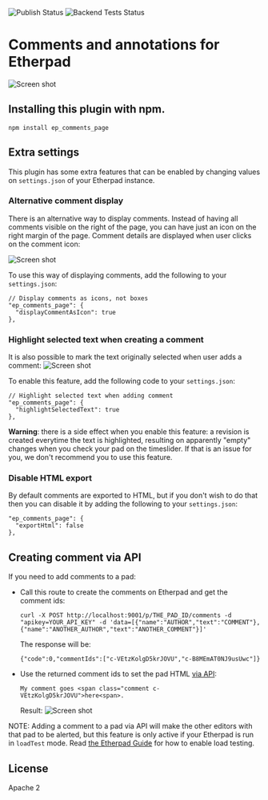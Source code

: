 ![Publish Status](https://github.com/ether/ep_comments_page/workflows/Node.js%20Package/badge.svg) ![Backend Tests Status](https://github.com/ether/ep_comments_page/workflows/Backend%20tests/badge.svg)

# Comments and annotations for Etherpad

![Screen shot](https://user-images.githubusercontent.com/220864/98013526-617ff900-1df2-11eb-88b6-cf259372f6ca.PNG)

## Installing this plugin with npm.
```
npm install ep_comments_page
```

## Extra settings
This plugin has some extra features that can be enabled by changing values on `settings.json` of your Etherpad instance.

### Alternative comment display
There is an alternative way to display comments. Instead of having all comments visible on the right of the page, you can have just an icon on the right margin of the page. Comment details are displayed when user clicks on the comment icon:

![Screen shot](http://i.imgur.com/cEo7PdL.png)

To use this way of displaying comments, add the following to your `settings.json`:
```
// Display comments as icons, not boxes
"ep_comments_page": {
  "displayCommentAsIcon": true
},
```

### Highlight selected text when creating a comment
It is also possible to mark the text originally selected when user adds a comment:
![Screen shot](http://i.imgur.com/AhaVgRZ.png)

To enable this feature, add the following code to your `settings.json`:
```
// Highlight selected text when adding comment
"ep_comments_page": {
  "highlightSelectedText": true
},
```

**Warning**: there is a side effect when you enable this feature: a revision is created everytime the text is highlighted, resulting on apparently "empty" changes when you check your pad on the timeslider. If that is an issue for you, we don't recommend you to use this feature.

### Disable HTML export
By default comments are exported to HTML, but if you don't wish to do that then you can disable it by adding the following to your `settings.json`:
```
"ep_comments_page": {
  "exportHtml": false
},
```

## Creating comment via API
If you need to add comments to a pad:

* Call this route to create the comments on Etherpad and get the comment ids:
  ```
  curl -X POST http://localhost:9001/p/THE_PAD_ID/comments -d "apikey=YOUR_API_KEY" -d 'data=[{"name":"AUTHOR","text":"COMMENT"}, {"name":"ANOTHER_AUTHOR","text":"ANOTHER_COMMENT"}]'
  ```

  The response will be:
  ```
  {"code":0,"commentIds":["c-VEtzKolgD5krJOVU","c-B8MEmAT0NJ9usUwc"]}
  ```

* Use the returned comment ids to set the pad HTML [via API](http://etherpad.org/doc/v1.5.6/#index_sethtml_padid_html):
  ```
  My comment goes <span class="comment c-VEtzKolgD5krJOVU">here<span>.
  ```

  Result:
  ![Screen shot](http://i.imgur.com/KM4lPJx.png)

NOTE: Adding a comment to a pad via API will make the other editors with that pad to be alerted, but this feature is only active if your Etherpad is run in `loadTest` mode. Read [the Etherpad Guide](https://github.com/ether/etherpad-lite/wiki/Load-Testing-Etherpad) for how to enable load testing.

## License
Apache 2
